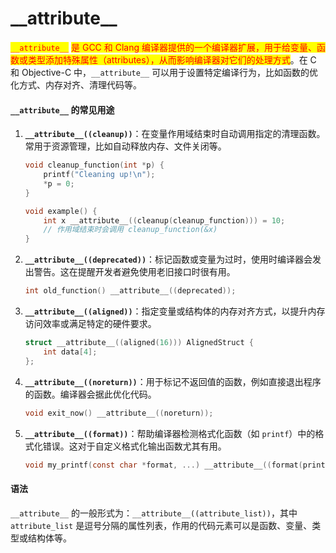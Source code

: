 # \_\_attribute\_\_

<mark style="color:red;">`__attribute__`</mark> <mark style="color:red;"></mark><mark style="color:red;">是 GCC 和 Clang 编译器提供的一个编译器扩展，用于给变量、函数或类型添加特殊属性（attributes），从而影响编译器对它们的处理方式</mark>。在 C 和 Objective-C 中，`__attribute__` 可以用于设置特定编译行为，比如函数的优化方式、内存对齐、清理代码等。

#### `__attribute__` 的常见用途

1.  **`__attribute__((cleanup))`**：在变量作用域结束时自动调用指定的清理函数。常用于资源管理，比如自动释放内存、文件关闭等。

    ```c
    void cleanup_function(int *p) {
        printf("Cleaning up!\n");
        *p = 0;
    }

    void example() {
        int x __attribute__((cleanup(cleanup_function))) = 10;
        // 作用域结束时会调用 cleanup_function(&x)
    }
    ```
2.  **`__attribute__((deprecated))`**：标记函数或变量为过时，使用时编译器会发出警告。这在提醒开发者避免使用老旧接口时很有用。

    ```c
    int old_function() __attribute__((deprecated));
    ```
3.  **`__attribute__((aligned))`**：指定变量或结构体的内存对齐方式，以提升内存访问效率或满足特定的硬件要求。

    ```c
    struct __attribute__((aligned(16))) AlignedStruct {
        int data[4];
    };
    ```
4.  **`__attribute__((noreturn))`**：用于标记不返回值的函数，例如直接退出程序的函数。编译器会据此优化代码。

    ```c
    void exit_now() __attribute__((noreturn));
    ```
5.  **`__attribute__((format))`**：帮助编译器检测格式化函数（如 `printf`）中的格式化错误。这对于自定义格式化输出函数尤其有用。

    ```c
    void my_printf(const char *format, ...) __attribute__((format(printf, 1, 2)));
    ```

#### 语法

`__attribute__` 的一般形式为：`__attribute__((attribute_list))`，其中 `attribute_list` 是逗号分隔的属性列表，作用的代码元素可以是函数、变量、类型或结构体等。

